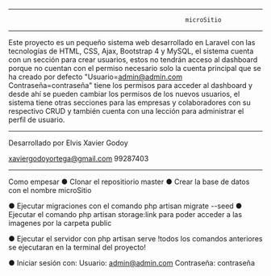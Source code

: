 ********************************************************************************************************************
                                                     microSitio 
********************************************************************************************************************

Este proyecto es un pequeño sistema web desarrollado en Laravel con las tecnologías de HTML, CSS, Ajax, Bootstrap 4 y MySQL, el sistema cuenta con un sección para crear usuarios, estos no tendrán acceso al dashboard porque no cuentan con el permiso necesario solo la cuenta principal que se ha creado por defecto "Usuario=admin@admin.com Contraseña=contraseña" tiene los permisos para acceder al dashboard y desde ahí se pueden cambiar los permisos de los nuevos usuarios, el sistema tiene otras secciones para las empresas y colaboradores con su respectivo CRUD y también cuenta con una lección para administrar el perfil de usuario.

********************************************************************************************************************

Desarrollado por
Elvis Xavier Godoy

xaviergodoyortega@gmail.com
99287403

********************************************************************************************************************

Como empesar
● Clonar el repositiorio master
● Crear la base de datos con el nombre microSitio

● Ejecutar migraciones con el comando php artisan migrate --seed
● Ejecutar el comando php artisan storage:link para poder acceder a las imagenes por la carpeta public

● Ejecutar el servidor con php artisan serve
!todos los comandos anteriores se ejecutaran en la terminal del proyecto!

● Iniciar sesión con:
Usuario: admin@admin.com
Contraseña: contraseña
